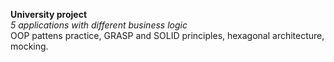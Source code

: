 **University project** \
*5 applications with different business logic* \
OOP pattens practice, GRASP and SOLID principles, hexagonal architecture, mocking.
